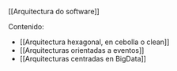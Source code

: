 [[Arquitectura do software]]

Contenido: 
+ [[Arquitectura hexagonal, en cebolla o clean]]
+ [[Arquitecturas orientadas a eventos]]
+ [[Arquitecturas centradas en BigData]]
